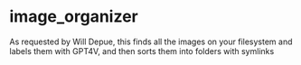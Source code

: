 # image_organizer
As requested by Will Depue, this finds all the images on your filesystem and labels them with GPT4V, and then sorts them into folders with symlinks

